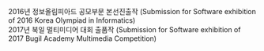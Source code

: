 2016년 정보올림피아드 공모부문 본선진출작 (Submission for Software exhibition of 2016 Korea Olympiad in Informatics)    
2017년 북일 멀티미디어 대회 출품작 (Submission for Software exhibition of 2017 Bugil Academy Multimedia Competition)
